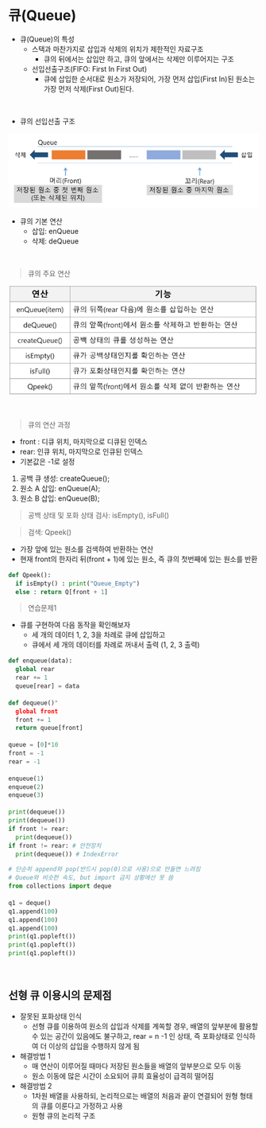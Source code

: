 # 큐(Queue)

- 큐(Queue)의 특성
  - 스택과 마찬가지로 삽입과 삭제의 위치가 제한적인 자료구조
    - 큐의 뒤에서는 삽입만 하고, 큐의 앞에서는 삭제만 이루어지는 구조
  - 선입선출구조(FIFO: First In First Out)
    - 큐에 삽입한 순서대로 원소가 저장되어, 가장 먼저 삽입(First In)된 원소는 가장 먼저 삭제(First Out)된다.

</br>

- 큐의 선입선출 구조

![큐의 선입선출 구조](../assets/Queue_FIFO.png)

-  큐의 기본 연산
   -  삽입: enQueue
   -  삭제: deQueue

</br>

> 큐의 주요 연산

![큐의 주요 연산](../assets/Queue_calc.png)

</br>

> 큐의 연산 과정

- front : 디큐 위치, 마지막으로 디큐된 인덱스
- rear: 인큐 위치, 마지막으로 인큐된 인덱스
- 기본값은 -1로 설정

1) 공백 큐 생성: createQueue();
2) 원소 A 삽입: enQueue(A);
3) 원소 B 삽입: enQueue(B);



> 공백 상태 및 포화 상태 검사: isEmpty(), isFull()



> 검색: Qpeek()
- 가장 앞에 있는 원소를 검색하여 반환하는 연산
- 현재 front의 한자리 뒤(front + 1)에 있는 원소, 즉 큐의 첫번째에 있는 원소를 반환

```python
def Qpeek():
  if isEmpty() : print("Queue_Empty")
  else : return Q[front + 1]
```


> 연습문제1
- 큐를 구현하여 다음 동작을 확인해보자
  - 세 개의 데이터 1, 2, 3을 차례로 큐에 삽입하고
  - 큐에서 세 개의 데이터를 차례로 꺼내서 출력 (1, 2, 3 출력)

```python
def enqueue(data):
  global rear
  rear += 1
  queue[rear] = data

def dequeue()"
  global front
  front += 1
  return queue[front]

queue = [0]*10
front = -1
rear = -1

enqueue(1)
enqueue(2)
enqueue(3)

print(dequeue())
print(dequeue())
if front != rear:
  print(dequeue())
if front != rear: # 안전장치
  print(dequeue()) # IndexError
```

```python
# 단순히 append와 pop(반드시 pop(0)으로 사용)으로 만들면 느려짐
# Queue와 비슷한 속도, but import 금지 상황에선 못 씀
from collections import deque

q1 = deque()
q1.append(100)
q1.append(100)
q1.append(100)
print(q1.popleft())
print(q1.popleft())
print(q1.popleft())
```

</br>

## 선형 큐 이용시의 문제점

- 잘못된 포화상태 인식
  - 선형 큐를 이용하여 원소의 삽입과 삭제를 계쏙할 경우, 배열의 앞부분에 활용할 수 있는 공간이 있음에도 불구하고, rear = n -1 인 상태, 즉 포화상태로 인식하여 더 이상의 삽입을 수행하지 않게 됨
- 해결방법 1
  - 매 연산이 이루어질 때마다 저장된 원소들을 배열의 앞부분으로 모두 이동
  - 원소 이동에 많은 시간이 소요되어 큐희 효율성이 급격히 떨어짐
- 해결방법 2
  - 1차원 배열을 사용하되, 논리적으로는 배열의 처음과 끝이 연결되어 원형 형태의 큐를 이룬다고 가정하고 사용
  - 원형 큐의 논리적 구조